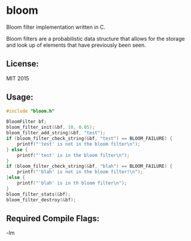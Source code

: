 # bloom
Bloom filter implementation written in C.

Bloom filters are a probabilistic data structure that allows for the storage and look up of elements that have previously been seen.

## License:
MIT 2015

## Usage:
``` c
#include "bloom.h"

BloomFilter bf;
bloom_filter_init(&bf, 10, 0.05);
bloom_filter_add_string(&bf, "test");
if (bloom_filter_check_string(&bf, "test") == BLOOM_FAILURE) {
	printf("'test' is not in the bloom filter\n");
} else {
	printf("'test' is in the bloom filter\n");
}
if (bloom_filter_check_string(&bf, "blah") == BLOOM_FAILURE) {
	printf("'blah' is not in the bloom filter!\n");
}else {
	printf("'blah' is in th bloom filter\n");
}
bloom_filter_stats(&bf);
bloom_filter_destroy(&bf);
```

## Required Compile Flags:
-lm
